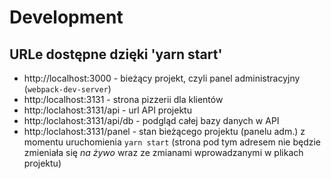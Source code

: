 # Development

## URLe dostępne dzięki 'yarn start'

  - http://localhost:3000 - bieżący projekt, czyli panel administracyjny (`webpack-dev-server`)
  - http:/localhost:3131 - strona pizzerii dla klientów
  - http:/loclahost:3131/api - url API projektu
  - http:/loclahost:3131/api/db - podgląd całej bazy danych w API
  - http:/loclahost:3131/panel - stan bieżącego projektu (panelu adm.) z momentu uruchomienia `yarn start` (strona pod tym adresem nie będzie zmieniała się *na żywo* wraz ze zmianami wprowadzanymi w plikach projektu)
